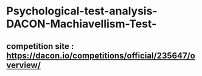 # Psychological-test-analysis-DACON-Machiavellism-Test-

## competition site : https://dacon.io/competitions/official/235647/overview/
